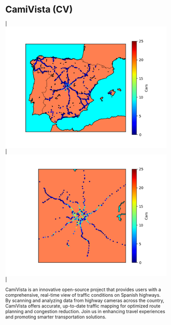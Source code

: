 # CamiVista (CV)

| ![Figure_1.png](Figure_1.png) | ![Figure_2.png](Figure_2.png) |

CamiVista is an innovative open-source project that provides users with a comprehensive, real-time view of traffic conditions on Spanish highways. By scanning and analyzing data from highway cameras across the country, CamiVista offers accurate, up-to-date traffic mapping for optimized route planning and congestion reduction. Join us in enhancing travel experiences and promoting smarter transportation solutions.
